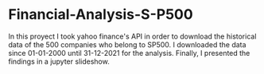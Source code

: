 # Financial-Analysis-S-P500
In this proyect I took yahoo finance's API in order to download the historical data of the 500 companies who belong to SP500. I downloaded the data since 01-01-2000 until 31-12-2021 for the analysis. Finally, I presented the findings in a jupyter slideshow.
